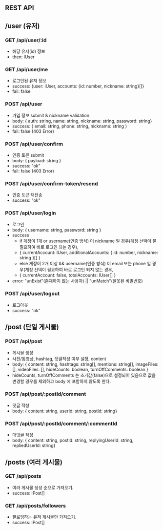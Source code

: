 ## REST API

## /user (유저)

### GET /api/user/:id

- 해당 유저(id) 정보
- then: IUser

### GET /api/user/me

- 로그인된 유저 정보
- success: {user: IUser, accounts: {id: number, nickname: string}[]}
- fail: false

### POST /api/user

- 가입 정보 submit & nickname validation
- body: { auth: string, name: string, nickname: string, password: string}
- success: { email: string, phone: string, nickname: string }
- fail: false (403 Error)

### POST /api/user/confirm

- 인증 토큰 submit
- body: { payload: string }
- success: "ok"
- fail: false (403 Error)

### POST /api/user/confirm-token/resend

- 인증 토큰 재전송
- success: "ok"

### POST /api/user/login

- 로그인
- body: { username: string, password: string }
- success
  - if 계정이 1개 or username(인증 방식) 이 nickname 일 경우(계정 선택이 불필요하여 바로 로그인 되는 경우),
  - { currentAccount: IUser, additionalAccounts: { id: number, nickname: string }[] }
  - else 계정이 2개 이상 && username(인증 방식) 이 email 또는 phone 일 경우(계정 선택이 필요하여 바로 로그인 되지 않는 경우,
  - { currentAccount: false, totalAccounts: IUser[] }
- error: "unExist"(존재하지 않는 사용자) || "unMatch"(잘못된 비밀번호)

### POST /api/user/logout

- 로그아웃
- success: "ok"

## /post (단일 게시물)

### POST /api/post

- 게시물 생성
- 사진/동영상, hashtag, 댓글작성 여부 설정, content
- body: { content: string, hashtags: string[], mentions: string[], imageFiles: [], videoFiles: [], hideCounts: boolean, turnOffComments: boolean }
- hideCounts, turnOffComments 는 초기값(false)으로 설정되어 있음으로 값을 변경할 경우를 제외하고 body 에 포함하지 않도록 한다.

### POST /api/post/:postId/comment

- 댓글 작성
- body: { content: string, userId: string, postId: string}

### POST /api/post/:postId/comment/:commentId

- 대댓글 작성
- body: { content: string, postId: string, replyingUserId: string, repliedUserId: string}

## /posts (여러 게시물)

### GET /api/posts

- 여러 게시물 생성 순으로 가져오기.
- success: IPost[]

### GET /api/posts/followers

- 팔로잉하는 유저 게시물만 가져오기.
- success: IPost[]
